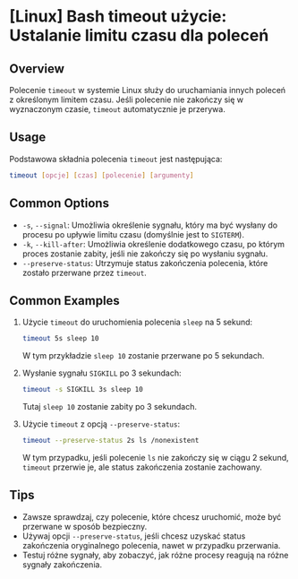 # [Linux] Bash timeout użycie: Ustalanie limitu czasu dla poleceń

## Overview
Polecenie `timeout` w systemie Linux służy do uruchamiania innych poleceń z określonym limitem czasu. Jeśli polecenie nie zakończy się w wyznaczonym czasie, `timeout` automatycznie je przerywa.

## Usage
Podstawowa składnia polecenia `timeout` jest następująca:

```bash
timeout [opcje] [czas] [polecenie] [argumenty]
```

## Common Options
- `-s`, `--signal`: Umożliwia określenie sygnału, który ma być wysłany do procesu po upływie limitu czasu (domyślnie jest to `SIGTERM`).
- `-k`, `--kill-after`: Umożliwia określenie dodatkowego czasu, po którym proces zostanie zabity, jeśli nie zakończy się po wysłaniu sygnału.
- `--preserve-status`: Utrzymuje status zakończenia polecenia, które zostało przerwane przez `timeout`.

## Common Examples
1. Użycie `timeout` do uruchomienia polecenia `sleep` na 5 sekund:
   ```bash
   timeout 5s sleep 10
   ```
   W tym przykładzie `sleep 10` zostanie przerwane po 5 sekundach.

2. Wysłanie sygnału `SIGKILL` po 3 sekundach:
   ```bash
   timeout -s SIGKILL 3s sleep 10
   ```
   Tutaj `sleep 10` zostanie zabity po 3 sekundach.

3. Użycie `timeout` z opcją `--preserve-status`:
   ```bash
   timeout --preserve-status 2s ls /nonexistent
   ```
   W tym przypadku, jeśli polecenie `ls` nie zakończy się w ciągu 2 sekund, `timeout` przerwie je, ale status zakończenia zostanie zachowany.

## Tips
- Zawsze sprawdzaj, czy polecenie, które chcesz uruchomić, może być przerwane w sposób bezpieczny.
- Używaj opcji `--preserve-status`, jeśli chcesz uzyskać status zakończenia oryginalnego polecenia, nawet w przypadku przerwania.
- Testuj różne sygnały, aby zobaczyć, jak różne procesy reagują na różne sygnały zakończenia.